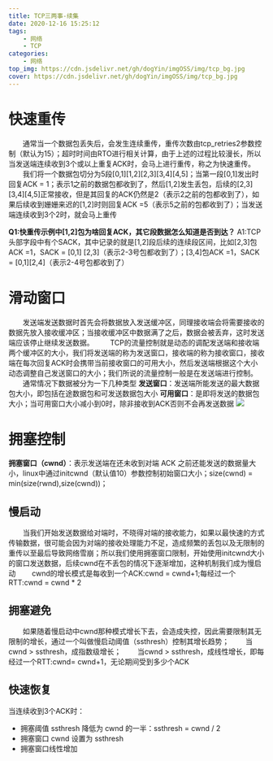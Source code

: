 ```yaml
---
title: TCP三两事-续集
date: 2020-12-16 15:25:12
tags:
    - 网络
    - TCP
categories:
    - 网络
top_img: https://cdn.jsdelivr.net/gh/dogYin/imgOSS/img/tcp_bg.jpg
cover: https://cdn.jsdelivr.net/gh/dogYin/imgOSS/img/tcp_bg.jpg
---
```

# 快速重传

　　通常当一个数据包丢失后，会发生连续重传，重传次数由tcp_retries2参数控制（默认为15）；超时时间由RTO进行相关计算，由于上述的过程比较漫长，所以当发送端连续收到3个或以上重复ACK时，会马上进行重传，称之为快速重传。
　　我们将一个数据包切分为5段[0,1][1,2][2,3][3,4][4,5]；当第一段[0,1]发出时回复ACK = 1；表示1之前的数据包都收到了，然后[1,2]发生丢包，后续的[2,3][3,4][4,5]正常接收，但是其回复的ACK仍然是2（表示2之前的包都收到了），如果后续收到姗姗来迟的[1,2]时则回复ACK =5（表示5之前的包都收到了）；当发送端连续收到3个2时，就会马上重传

**Q1:快重传示例中[1,2]包为啥回复ACK，其它段数据怎么知道是否到达？**
A1:TCP头部字段中有个SACK，其中记录的就是[1,2]段后续的连续段区间，比如[2,3]包ACK =1，SACK = [0,1] [2,3]（表示2-3号包都收到了）；[3,4]包ACK =1，SACK = [0,1][2,4]（表示2-4号包都收到了）

# 滑动窗口

　　发送端发送数据时首先会将数据放入发送缓冲区，同理接收端会将需要接收的数据先放入接收缓冲区；当接收缓冲区中数据满了之后，数据会被丢弃，这时发送端应该停止继续发送数据。
　　TCP的流量控制就是动态的调配发送端和接收端两个缓冲区的大小，我们将发送端的称为发送窗口，接收端的称为接收窗口，接收端在每次回复ACK时会携带当前接收窗口的可用大小，然后发送端根据这个大小动态调整自己发送窗口的大小；我们所说的流量控制一般是在发送端进行控制。
　　通常情况下数据被分为一下几种类型
**发送窗口**：发送端所能发送的最大数据包大小，即包括在途数据包和可发送数据包大小
**可用窗口**：是即将发送的数据包大小；当可用窗口大小减小到0时，除非接收到ACK否则不会再发送数据
![](https://cdn.jsdelivr.net/gh/dogYin/imgOSS/img/silde_win.PNG)

# 拥塞控制

**拥塞窗口（cwnd）**：表示发送端在还未收到对端 ACK 之前还能发送的数据量大小，linux中通过initcwnd（默认值10）参数控制初始窗口大小；size(cwnd) = min(size(rwnd),size(cwnd))；

## 慢启动

　　当我们开始发送数据给对端时，不晓得对端的接收能力，如果以最快速的方式传输数据，很可能会因为对端的接收处理能力不足，造成频繁的丢包以及无限制的重传以至最后导致网络雪崩；所以我们使用拥塞窗口限制，开始使用initcwnd大小的窗口发送数据，后续cwnd在不丢包的情况下逐渐增加，这种机制我们成为慢启动
　　cwnd的增长模式是每收到一个ACK:cwnd = cwnd+1;每经过一个RTT:cwnd = cwnd * 2

## 拥塞避免

　　如果随着慢启动中cwnd那种模式增长下去，会造成失控，因此需要限制其无限制的增长，通过一个叫做慢启动阈值（ssthresh）控制其增长趋势；
　　当cwnd > ssthresh，成指数级增长；
　　当cwnd > ssthresh，成线性增长，即每经过一个RTT:cwnd= cwnd+1，无论期间受到多少个ACK

## 快速恢复

当连续收到3个ACK时：
- 拥塞阈值 ssthresh 降低为 cwnd 的一半：ssthresh = cwnd / 2
- 拥塞窗口 cwnd 设置为 ssthresh
- 拥塞窗口线性增加